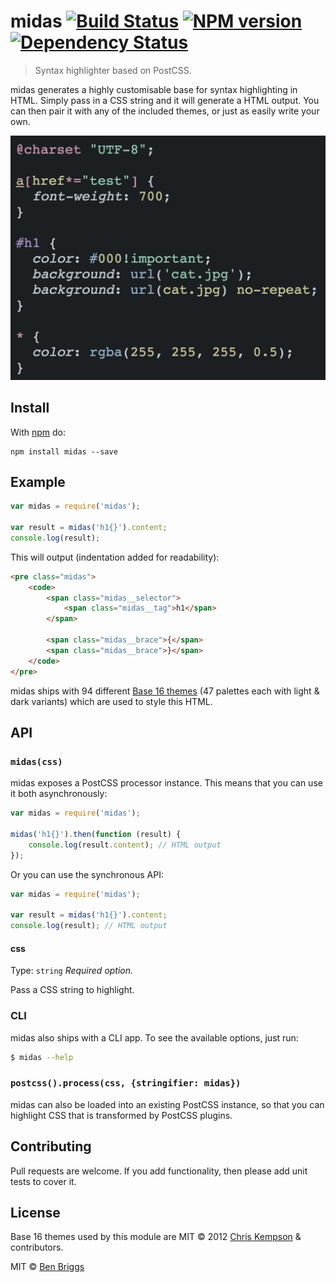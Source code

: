 # midas [![Build Status](https://travis-ci.org/ben-eb/midas.svg?branch=master)][ci] [![NPM version](https://badge.fury.io/js/midas.svg)][npm] [![Dependency Status](https://gemnasium.com/ben-eb/midas.svg)][deps]

> Syntax highlighter based on PostCSS.

midas generates a highly customisable base for syntax highlighting in HTML.
Simply pass in a CSS string and it will generate a HTML output. You can then
pair it with any of the included themes, or just as easily write your own.

![screenshot](output.png)

## Install

With [npm](https://npmjs.org/package/midas) do:

```
npm install midas --save
```

## Example

```js
var midas = require('midas');

var result = midas('h1{}').content;
console.log(result);
```

This will output (indentation added for readability):

```html
<pre class="midas">
    <code>
        <span class="midas__selector">
            <span class="midas__tag">h1</span>
        </span>

        <span class="midas__brace">{</span>
        <span class="midas__brace">}</span>
    </code>
</pre>
```

midas ships with 94 different [Base 16 themes][base16] (47 palettes each with
light & dark variants) which are used to style this HTML.

## API

### `midas(css)`

midas exposes a PostCSS processor instance. This means that you can use it
both asynchronously:

```js
var midas = require('midas');

midas('h1{}').then(function (result) {
    console.log(result.content); // HTML output
});
```

Or you can use the synchronous API:

```js
var midas = require('midas');

var result = midas('h1{}').content;
console.log(result); // HTML output
```

#### css

Type: `string`
*Required option.*

Pass a CSS string to highlight.

### CLI

midas also ships with a CLI app. To see the available options, just run:

```sh
$ midas --help
```

### `postcss().process(css, {stringifier: midas})`

midas can also be loaded into an existing PostCSS instance, so that you can
highlight CSS that is transformed by PostCSS plugins.

## Contributing

Pull requests are welcome. If you add functionality, then please add unit tests
to cover it.

## License

Base 16 themes used by this module are MIT © 2012 [Chris Kempson][ck]
& contributors.

MIT © [Ben Briggs](http://beneb.info)

[base16]:  https://github.com/chriskempson/base16
[ck]:      http://chriskempson.com/
[ci]:      https://travis-ci.org/ben-eb/midas
[deps]:    https://gemnasium.com/ben-eb/midas
[npm]:     http://badge.fury.io/js/midas
